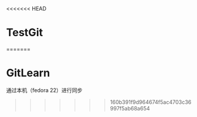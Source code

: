 <<<<<<< HEAD
# TestGit
=======
# GitLearn
通过本机（fedora 22）进行同步
>>>>>>> 160b391f9d964674f5ac4703c36997f5ab68a654
